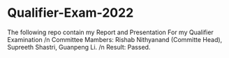 # Qualifier-Exam-2022
The following repo contain my Report and Presentation For my Qualifier Examination
/n Committee Mambers: Rishab Nithyanand (Committe Head), Supreeth Shastri, Guanpeng Li.
/n Result: Passed.
